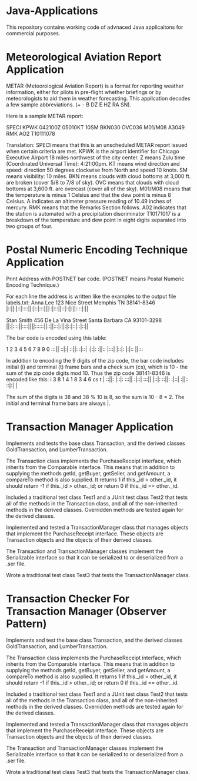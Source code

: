 # Java-Applications
This repository contains working code of advnaced Java applicaitons for commercial purposes.

# Meteorological Aviation Report Application
METAR (Meteorological Aviation Report) is a format for reporting weather information, either for pilots in pre-flight whether briefings or by meteorologists to aid them in weather forecasting. This application decodes a few sample abbreviations. (+  -  B  DZ  E  HZ  RA  SN).

Here is a sample METAR report:

SPECI KPWK 042100Z 05010KT 10SM BKN030
OVC036 M01/M08 A3049 RMK AO2 T10111078

Translation:
SPECI means that this is an unscheduled METAR report issued when certain criteria are met.
KPWK is the airport identifier for Chicago Executive Airport 18 miles northwest of the city center.
Z means Zulu time (Coordinated Universal Time): 4:21:00pm.
KT means wind direction and speed: direction 50 degrees clockwise from North and speed 10 knots. 
SM means visibility: 10 miles.
BKN means clouds with cloud bottoms at 3,000 ft. are broken (cover 5/8 to 7/8 of sky).
OVC means that clouds with cloud bottoms at 3,600 ft. are overcast (cover all of the sky).
M01/M08 means that the temperature is minus 1 Celsius and that the dew point is minus 8 Celsius.
A indicates an altimeter pressure reading of 10.49 inches of mercury.
RMK means that the Remarks Section follows.
A02 indicates that the station is automated with a precipitation discriminator
T10171017 is a breakdown of the temperature and dew point in eight digits separated into two groups of four.

# Postal Numeric Encoding Technique Application
Print Address with POSTNET bar code. (POSTNET means Postal Numeric Encoding Technique.)

For each line the address is written like the examples to the output file labels.txt:
Anna Lee
123 Nice Street
Memphis TN 38141-8346
|::||:|::|::::||:|::|:::|||::|:::||::|::|:||::::|:||

Stan Smith
456 De La Vina Street
Santa Barbara CA 93101-3298
||:|::::||::::||||::::::||::||:::|:||:|::|::|::|::||

The bar code is encoded using this table:
 
1	2	3	4	5	6	7	8	9	0
:::||	::|:|	::||:	:|::|	:|:|:	:||::	|:::|	|::|:	|:|::	||:::

In addition to encoding the 9 digits of the zip code, the bar code includes initial (i) and terminal (t) frame bars and a check sum (cs), which is 10 - the sum of the zip code digits mod 10. Thus the zip code 38141-8346 is encoded like this:
i   3     8     1     4     1     8     3     4     6     cs  t
| ::||: |::|: :::|| :|::| :::|| |::|: ::||: :|::| :||:: ::|:| |

The sum of the digits is 38 and 38 % 10 is 8, so the  sum is 10 - 8 = 2. The initial and terminal frame bars are always |.

# Transaction Manager Application
Implements and tests the base class Transaction, and the derived classes GoldTransaction, and LumberTransaction.

The Transaction class implements the PurchaseReceipt interface, which inherits from the Comparable interface. This means that in addition to supplying the methods getId, getBuyer, getSeller, and getAmount, a compareTo method is also supplied. It returns 1 if this._id > other._id, it should return -1 if this._id > other._id; or return 0 if this._id == other._id.

Included a traditional test class Test1 and a JUnit test class Test2 that tests all of the methods in the Transaction class, and all of the non-inherited methods in the derived classes. Overridden methods are tested again for the derived classes. 

Implemented and tested a TransactionManager class that manages objects that implement the PurchaseReceipt interface.  These objects are Transaction objects and the objects of their derived classes.

The Transaction and TransactionManager classes implement the Serializable interface so that it can be serialized to or deserialized from a .ser file. 

Wrote a traditional test class Test3 that tests the TransactionManager class.

# Transaction Checker For Transaction Manager (Observer Pattern)

Implements and test the base class Transaction, and the derived classes GoldTransaction, and LumberTransaction.

The Transaction class implements the PurchaseReceipt interface, which inherits from the Comparable interface. This means that in addition to supplying the methods getId, getBuyer, getSeller, and getAmount, a compareTo method is also supplied. It returns 1 if this._id > other._id, it should return -1 if this._id > other._id; or return 0 if this._id == other._id.

Included a traditional test class Test1 and a JUnit test class Test2 that tests all of the methods in the Transaction class, and all of the non-inherited methods in the derived classes. Overridden methods are tested again for the derived classes. 

Implemented and tested a TransactionManager class that manages objects that implement the PurchaseReceipt interface.  These objects are Transaction objects and the objects of their derived classes.

The Transaction and TransactionManager classes implement the Serializable interface so that it can be serialized to or deserialized from a .ser file. 

Wrote a traditional test class Test3 that tests the TransactionManager class.
